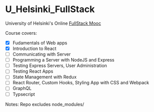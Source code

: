 # U_Helsinki_FullStack

University of Helsinki's Online [FullStack Mooc](https://fullstackopen.com/en/about/)

Course covers: 
- [x] Fudamentals of Web apps
- [x] Introduction to React
- [ ] Communicating with Server
- [ ] Programming a Server with NodeJS and Express 
- [ ] Testing Express Servers, User Administration
- [ ] Testing React Apps 
- [ ] State Management with Redux 
- [ ] React Router, Custom Hooks, Styling App with CSS and Webpack
- [ ] GraphQL 
- [ ] Typsecript

Notes: 
Repo excludes node_modules/  
